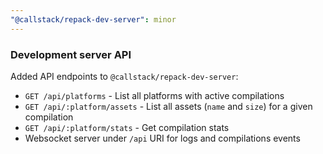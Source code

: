 ```yaml
---
"@callstack/repack-dev-server": minor
---
```


### Development server API

Added API endpoints to `@callstack/repack-dev-server`:
- `GET /api/platforms` - List all platforms with active compilations
- `GET /api/:platform/assets` - List all assets (`name` and `size`) for a given compilation
- `GET /api/:platform/stats` - Get compilation stats
- Websocket server under `/api` URI for logs and compilations events 
